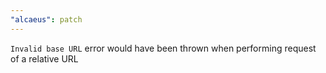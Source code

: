 ```yaml
---
"alcaeus": patch
---
```


`Invalid base URL` error would have been thrown when performing request of a relative URL
